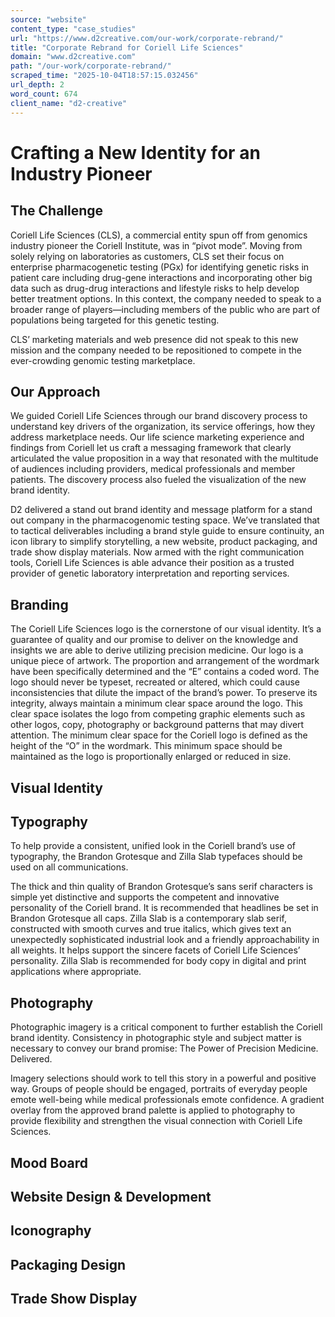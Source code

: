 ```yaml
---
source: "website"
content_type: "case_studies"
url: "https://www.d2creative.com/our-work/corporate-rebrand/"
title: "Corporate Rebrand for Coriell Life Sciences"
domain: "www.d2creative.com"
path: "/our-work/corporate-rebrand/"
scraped_time: "2025-10-04T18:57:15.032456"
url_depth: 2
word_count: 674
client_name: "d2-creative"
---
```


# Crafting a New Identity for an Industry Pioneer

## The Challenge

Coriell Life Sciences (CLS), a commercial entity spun off from genomics industry pioneer the Coriell Institute, was in “pivot mode”. Moving from solely relying on laboratories as customers, CLS set their focus on enterprise pharmacogenetic testing (PGx) for identifying genetic risks in patient care including drug-gene interactions and incorporating other big data such as drug-drug interactions and lifestyle risks to help develop better treatment options. In this context, the company needed to speak to a broader range of players—including members of the public who are part of populations being targeted for this genetic testing.

CLS’ marketing materials and web presence did not speak to this new mission and the company needed to be repositioned to compete in the ever-crowding genomic testing marketplace.

## Our Approach

We guided Coriell Life Sciences through our brand discovery process to understand key drivers of the organization, its service offerings, how they address marketplace needs. Our life science marketing experience and findings from Coriell let us craft a messaging framework that clearly articulated the value proposition in a way that resonated with the multitude of audiences including providers, medical professionals and member patients. The discovery process also fueled the visualization of the new brand identity.

D2 delivered a stand out brand identity and message platform for a stand out company in the pharmacogenomic testing space. We’ve translated that to tactical deliverables including a brand style guide to ensure continuity, an icon library to simplify storytelling, a new website, product packaging, and trade show display materials. Now armed with the right communication tools, Coriell Life Sciences is able advance their position as a trusted provider of genetic laboratory interpretation and reporting services.

## Branding

The Coriell Life Sciences logo is the cornerstone of our visual identity. It’s a guarantee of quality and our promise to deliver on the knowledge and insights we are able to derive utilizing precision medicine. Our logo is a unique piece of artwork. The proportion and arrangement of the wordmark have been specifically determined and the “E” contains a coded word. The logo should never be typeset, recreated or altered, which could cause inconsistencies that dilute the impact of the brand’s power. To preserve its integrity, always maintain a minimum clear space around the logo. This clear space isolates the logo from competing graphic elements such as other logos, copy, photography or background patterns that may divert attention. The minimum clear space for the Coriell logo is defined as the height of the “O” in the wordmark. This minimum space should be maintained as the logo is proportionally enlarged or reduced in size.

## Visual Identity

## Typography

To help provide a consistent, unified look in the Coriell brand’s use of typography, the Brandon Grotesque and Zilla Slab typefaces should be used on all communications.

The thick and thin quality of Brandon Grotesque’s sans serif characters is simple yet distinctive and supports the competent and innovative personality of the Coriell brand. It is recommended that headlines be set in Brandon Grotesque all caps. Zilla Slab is a contemporary slab serif, constructed with smooth curves and true italics, which gives text an unexpectedly sophisticated industrial look and a friendly approachability in all weights. It helps support the sincere facets of Coriell Life Sciences’ personality. Zilla Slab is recommended for body copy in digital and print applications where appropriate.

## Photography

Photographic imagery is a critical component to further establish the Coriell brand identity. Consistency in photographic style and subject matter is necessary to convey our brand promise: The Power of Precision Medicine. Delivered.

Imagery selections should work to tell this story in a powerful and positive way. Groups of people should be engaged, portraits of everyday people emote well-being while medical professionals emote confidence. A gradient overlay from the approved brand palette is applied to photography to provide flexibility and strengthen the visual connection with Coriell Life Sciences.

## Mood Board

## Website Design & Development

## Iconography

## Packaging Design

## Trade Show Display